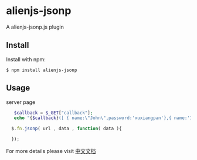 alienjs-jsonp
===============

A alienjs-jsonp.js plugin


Install
-------

Install with npm:

    $ npm install alienjs-jsonp

Usage
-----

server page

```php
   $callback = $_GET["callback"];
   echo "{$callback}([ { name:\"John\",password:'xuxiangpan'},{ name:'111',password:'111'},{ name:'222',password:'222'},{ name:'333',password:'333'} ] )";
```

```js
  $.fn.jsonp( url , data , function( data ){

  });
```

For more details please visit [中文文档](https://www.alienjs.net)
